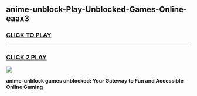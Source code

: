 
## anime-unblock-Play-Unblocked-Games-Online-eaax3
<h3>
<a href="https://premium76.site?title=anime-unblock&ref=25A">CLICK TO PLAY</a></h3>
<hr>

<h3>
<a href="https://premium76.site?title=anime-unblock&ref=25A">CLICK 2 PLAY</a>
  
</h3>

<a href="https://premium76.site?title=anime-unblock&ref=25A"><img src="https://clearcache.store/games.png"></a>


**anime-unblock games unblocked: Your Gateway to Fun and Accessible Online Gaming**
